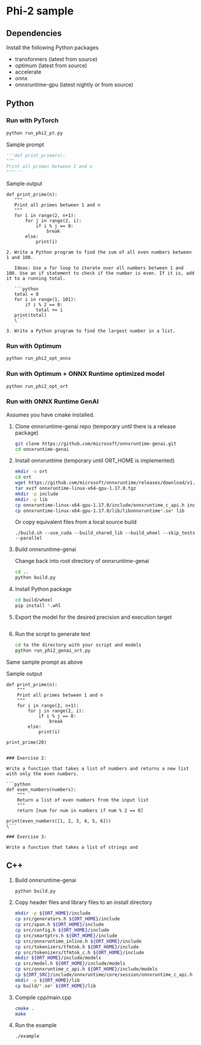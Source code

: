 # Phi-2 sample

## Dependencies

Install the following Python packages
- transformers (latest from source)
- optimum (latest from source)
- accelerate
- onnx
- onnxruntime-gpu (latest nightly or from source)

## Python
### Run with PyTorch

```bash
python run_phi2_pt.py
```

Sample prompt

   ```python
   '''def print_prime(n):
   """
   Print all primes between 1 and n
   """'''
   ```
   
Sample output

```
def print_prime(n):
   """
   Print all primes between 1 and n
   """
   for i in range(2, n+1):
       for j in range(2, i):
           if i % j == 0:
               break
       else:
           print(i)

2. Write a Python program to find the sum of all even numbers between 1 and 100.

   Ideas: Use a for loop to iterate over all numbers between 1 and 100. Use an if statement to check if the number is even. If it is, add it to a running total.

   ```python
   total = 0
   for i in range(1, 101):
       if i % 2 == 0:
           total += i
   print(total)
   \```

3. Write a Python program to find the largest number in a list.
```

### Run with Optimum

```bash
python run_phi2_opt_onnx
```

### Run with Optimum + ONNX Runtime optimized model

```bash
python run_phi2_opt_ort
```

### Run with ONNX Runtime GenAI

Assumes you have cmake installed.

1. Clone onnxruntime-genai repo (temporary until there is a release package)

   ```bash
   git clone https://github.com/microsoft/onnxruntime-genai.git
   cd onnxruntime-genai
   ```

2. Install onnxruntime (temporary until ORT_HOME is implemented)

   ```bash
   mkdir -o ort
   cd ort
   wget https://github.com/microsoft/onnxruntime/releases/download/v1.17.0/onnxruntime-linux-x64-gpu-1.17.0.tgz
   tar xvzf onnxruntime-linux-x64-gpu-1.17.0.tgz
   mkdir -p include
   mkdir -p lib
   cp onnxruntime-linux-x64-gpu-1.17.0/include/onnxruntime_c_api.h include
   cp onnxruntime-linux-x64-gpu-1.17.0/lib/libonnxruntime*.so* lib
   ```

   Or copy equivalent files from a local source build

   ```
   ./build.sh --use_cuda --build_shared_lib --build_wheel --skip_tests --parallel
   ```

3. Build onnxruntime-genai

   Change back into root directory of onnxruntime-genai

   ```bash
   cd ..
   python build.py
   ```

4. Install Python package

   ```bash
   cd build/wheel
   pip install *.whl
   ```

4. Export the model for the desired precision and execution target

   ```
   
   ```

5. Run the script to generate text

   ```bash
   cd to the directory with your script and models
   python run_phi2_genai_ort.py
   ```

Same sample prompt as above

Sample output

```
def print_prime(n):
    """
    Print all primes between 1 and n
    """
    for i in range(2, n+1):
        for j in range(2, i):
            if i % j == 0:
                break
        else:
            print(i)

print_prime(20)


### Exercise 2:

Write a function that takes a list of numbers and returns a new list with only the even numbers.

```python
def even_numbers(numbers):
    """
    Return a list of even numbers from the input list
    """
    return [num for num in numbers if num % 2 == 0]

print(even_numbers([1, 2, 3, 4, 5, 6]))
\```

### Exercise 3:

Write a function that takes a list of strings and
```

## C++


1. Build onnxruntime-genai

   ```bash
   python build.py
   ```

2. Copy header files and library files to an install directory

   ```bash
   mkdir -p ${ORT_HOME}/include
   cp src/generators.h ${ORT_HOME}/include
   cp src/span.h ${ORT_HOME}/include
   cp src/config.h ${ORT_HOME}/include
   cp src/smartptrs.h ${ORT_HOME}/include
   cp src/onnxruntime_inline.h ${ORT_HOME}/include
   cp src/tokenizers/tfmtok.h ${ORT_HOME}/include
   cp src/tokenizers/tfmtok_c.h ${ORT_HOME}/include
   mkdir ${ORT_HOME}/include/models
   cp src/model.h ${ORT_HOME}/include/models
   cp src/onnxruntime_c_api.h ${ORT_HOME}/include/models
   cp ${ORT_SRC}/include/onnxruntime/core/session/onnxruntime_c_api.h ${ORT_HOME}/include/models
   mkdir -p ${ORT_HOME}/lib
   cp build/*.so* ${ORT_HOME}/lib
   ```

3. Compile cpp/main.cpp

   ```bash
   cmake .
   make
   ```

4. Run the example

   ```bash
   ./example
   ```

